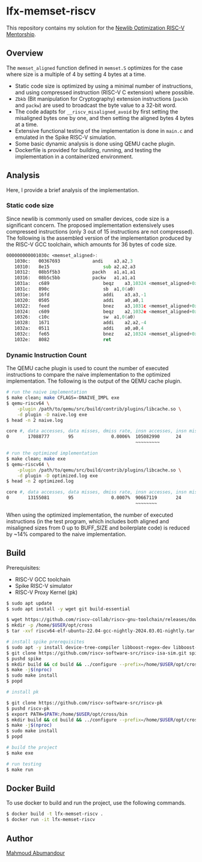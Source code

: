 # lfx-memset-riscv

This repository contains my solution for the [Newlib Optimization RISC-V Mentorship](https://riscv.org/job/newlib-optimization-risc-v-mentorship/).

## Overview

The `memset_aligned` function defined in `memset.S` optimizes for the case where size is a multiple of 4 by setting 4 bytes at a time.

- Static code size is optimized by using a minimal number of instructions, and using compressed instruction (RISC-V C extension) where possible.
- `Zbkb` (Bit manipulation for Cryptography) extension instructions (`packh` and `packw`) are used to broadcast the byte value to a 32-bit word.
- The code adapts for `__riscv_misaligned_avoid` by first setting the misaligned bytes one by one, and then setting the aligned bytes 4 bytes at a time.
- Extensive functional testing of the implementation is done in `main.c` and emulated in the Spike RISC-V simulation.
- Some basic dynamic analysis is done using QEMU cache plugin.
- Dockerfile is provided for building, running, and testing the implementation in a containerized environment.

## Analysis

Here, I provide a brief analysis of the implementation.

### Static code size

Since newlib is commonly used on smaller devices, code size is a significant concern. The proposed implementation extensively uses compressed instructions (only 3 out of 15 instructions are not compressed). The following is the assembled version of the implementation produced by the RISC-V GCC toolchain, which amounts for 36 bytes of code size.

```asm
000000000001030c <memset_aligned>:
   1030c:	00367693          	andi	a3,a2,3
   10310:	8e15                	sub	a2,a2,a3
   10312:	08b5f5b3          	packh	a1,a1,a1
   10316:	08b5c5bb          	packw	a1,a1,a1
   1031a:	c689                	beqz	a3,10324 <memset_aligned+0x18>
   1031c:	890c                	sb	a1,0(a0)
   1031e:	16fd                	addi	a3,a3,-1
   10320:	0505                	addi	a0,a0,1
   10322:	feed                	bnez	a3,1031c <memset_aligned+0x10>
   10324:	c609                	beqz	a2,1032e <memset_aligned+0x22>
   10326:	c10c                	sw	a1,0(a0)
   10328:	1671                	addi	a2,a2,-4
   1032a:	0511                	addi	a0,a0,4
   1032c:	fe65                	bnez	a2,10324 <memset_aligned+0x18>
   1032e:	8082                	ret
```

### Dynamic Instruction Count

The QEMU cache plugin is used to count the number of executed instructions to compare the naive implementation to the optimized implementation. The following is the output of the QEMU cache plugin.

```bash
# run the naive implementation
$ make clean; make CFLAGS=-DNAIVE_IMPL exe
$ qemu-riscv64 \
    -plugin /path/to/qemu/src/build/contrib/plugins/libcache.so \
    -d plugin -D naive.log exe
$ head -n 2 naive.log

core #, data accesses, data misses, dmiss rate, insn accesses, insn misses, imiss rate
0       17088777       95              0.0006%  105082990      24              0.0000%
                                                ~~~~~~~~~

# run the optimized implementation
$ make clean; make exe
$ qemu-riscv64 \
    -plugin /path/to/qemu/src/build/contrib/plugins/libcache.so \
    -d plugin -D optimized.log exe
$ head -n 2 optimized.log

core #, data accesses, data misses, dmiss rate, insn accesses, insn misses, imiss rate
0       13155081       95              0.0007%  90667119       24              0.0000%
                                                ~~~~~~~~
```

When using the optimized implementation, the number of executed instructions (in the test program, which includes both aligned and misaligned sizes from 0 up to BUFF_SIZE and boilerplate code) is reduced by ~14% compared to the naive implementation.

## Build

Prerequisites:

- RISC-V GCC toolchain
- Spike RISC-V simulator
- RISC-V Proxy Kernel (pk)

```bash
$ sudo apt update
$ sudo apt install -y wget git build-essential

$ wget https://github.com/riscv-collab/riscv-gnu-toolchain/releases/download/2024.03.01/riscv64-elf-ubuntu-22.04-gcc-nightly-2024.03.01-nightly.tar.gz
$ mkdir -p /home/$USER/opt/cross
$ tar -xvf riscv64-elf-ubuntu-22.04-gcc-nightly-2024.03.01-nightly.tar.gz -C /home/$USER/opt/cross --strip-components=1

# install spike prerequisites
$ sudo apt -y install device-tree-compiler libboost-regex-dev libboost-system-dev
$ git clone https://github.com/riscv-software-src/riscv-isa-sim.git spike
$ pushd spike
$ mkdir build && cd build && ../configure --prefix=/home/$USER/opt/cross
$ make -j$(nproc)
$ sudo make install
$ popd

# install pk

$ git clone https://github.com/riscv-software-src/riscv-pk
$ pushd riscv-pk
$ export PATH=$PATH:/home/$USER/opt/cross/bin
$ mkdir build && cd build && ../configure --prefix=/home/$USER/opt/cross --host=riscv64-unknown-elf
$ make -j$(nproc)
$ sudo make install
$ popd

# build the project
$ make exe

# run testing
$ make run
```

## Docker Build

To use docker to build and run the project, use the following commands.

```bash
$ docker build -t lfx-memset-riscv .
$ docker run -it lfx-memset-riscv
```

## Author

[Mahmoud Abumandour](i3abghany.github.io)
